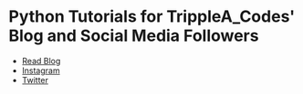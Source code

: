 # Python Tutorials for TrippleA_Codes' Blog and Social Media Followers

-   [Read Blog](https://medium.com/@albertashaba.a)
-   [Instagram](https://www.instagram.com/tripplea_codes/)
-   [Twitter](https://twitter.com/ashabaheebwa)
